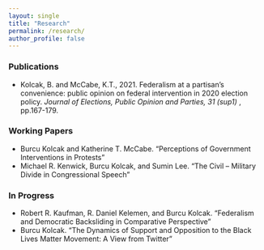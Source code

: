 ```yaml
---
layout: single
title: "Research"
permalink: /research/
author_profile: false
---
```


### Publications
* Kolcak, B. and McCabe, K.T., 2021. Federalism at a partisan’s convenience: public opinion on federal intervention in 2020 election policy. <i> Journal of Elections, Public Opinion and Parties, 31 (sup1) </i>, pp.167-179.

### Working Papers
*  Burcu Kolcak and Katherine T. McCabe. “Perceptions of Government Interventions in Protests”
* Michael  R. Kenwick,  Burcu  Kolcak,  and  Sumin  Lee. “The  Civil – Military Divide in Congressional Speech”

### In Progress 
* Robert  R. Kaufman, R.  Daniel  Kelemen,  and  Burcu  Kolcak.   “Federalism and Democratic Backsliding in Comparative Perspective”
* Burcu Kolcak. “The Dynamics of Support and Opposition to the Black Lives Matter Movement:  A View from Twitter”